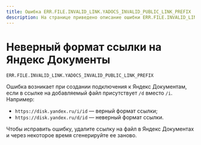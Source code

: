 ```yaml
---
title: Ошибка ERR.FILE.INVALID_LINK.YADOCS_INVALID_PUBLIC_LINK_PREFIX
description: На странице приведено описание ошибки ERR.FILE.INVALID_LINK.YADOCS_INVALID_PUBLIC_LINK_PREFIX.
---
```


# Неверный формат ссылки на Яндекс Документы

`ERR.FILE.INVALID_LINK.YADOCS_INVALID_PUBLIC_LINK_PREFIX`

Ошибка возникает при создании подключения к Яндекс Документам, если в ссылке на добавляемый файл присутствует `/d` вместо `/i`. Например:

* `https://disk.yandex.ru/i/id` — верный формат ссылки;
* `https://disk.yandex.ru/d/id` — неверный формат ссылки.

Чтобы исправить ошибку, удалите ссылку на файл в Яндекс Документах и через некоторое время сгенерируйте ее заново.